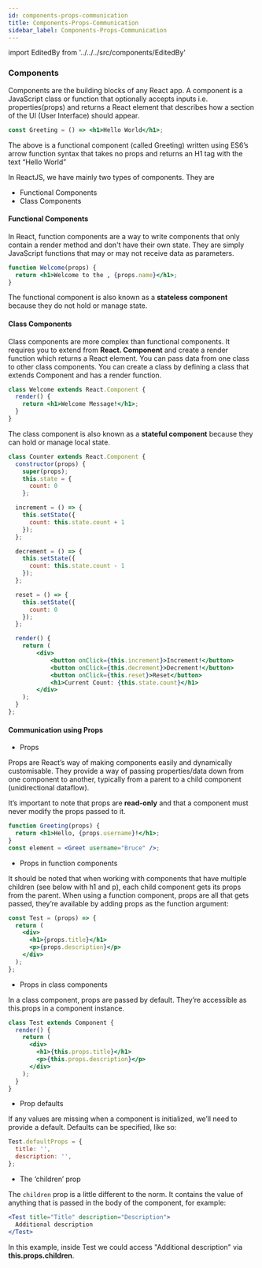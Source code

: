 ```yaml
---
id: components-props-communication
title: Components-Props-Communication
sidebar_label: Components-Props-Communication
---
```


import EditedBy from '../../../src/components/EditedBy'

### Components

Components are the building blocks of any React app. A component is a JavaScript class or function that optionally accepts inputs i.e. properties(props) and returns a React element that describes how a section of the UI (User Interface) should appear.

```jsx
const Greeting = () => <h1>Hello World</h1>;
```

The above is a functional component (called Greeting) written using ES6’s arrow function syntax that takes no props and returns an H1 tag with the text “Hello World”

In ReactJS, we have mainly two types of components. They are

- Functional Components
- Class Components

#### Functional Components

In React, function components are a way to write components that only contain a render method and don't have their own state. They are simply JavaScript functions that may or may not receive data as parameters.

```jsx
function Welcome(props) {
  return <h1>Welcome to the , {props.name}</h1>;
}
```

The functional component is also known as a **stateless component** because they do not hold or manage state.

#### Class Components

Class components are more complex than functional components. It requires you to extend from **React. Component** and create a render function which returns a React element. You can pass data from one class to other class components. You can create a class by defining a class that extends Component and has a render function.

```jsx
class Welcome extends React.Component {
  render() {
    return <h1>Welcome Message!</h1>;
  }
}
```

The class component is also known as a **stateful component** because they can hold or manage local state.

```jsx
class Counter extends React.Component {
  constructor(props) {
    super(props);
    this.state = {
      count: 0
    };

  increment = () => {
    this.setState({
      count: this.state.count + 1
    });
  };

  decrement = () => {
    this.setState({
      count: this.state.count - 1
    });
  };

  reset = () => {
    this.setState({
      count: 0
    });
  };

  render() {
    return (
        <div>
            <button onClick={this.increment}>Increment!</button>
            <button onClick={this.decrement}>Decrement!</button>
            <button onClick={this.reset}>Reset</button>
            <h1>Current Count: {this.state.count}</h1>
        </div>
    );
  }
};
```

#### Communication using Props

- Props

Props are React’s way of making components easily and dynamically customisable. They provide a way of passing properties/data down from one component to another, typically from a parent to a child component (unidirectional dataflow).

It’s important to note that props are **read-only** and that a component must never modify the props passed to it.

```jsx
function Greeting(props) {
  return <h1>Hello, {props.username}!</h1>;
}
const element = <Greet username="Bruce" />;
```

- Props in function components

It should be noted that when working with components that have multiple children (see below with h1 and p), each child component gets its props from the parent. When using a function component, props are all that gets passed, they’re available by adding props as the function argument:

```jsx
const Test = (props) => {
  return (
    <div>
      <h1>{props.title}</h1>
      <p>{props.description}</p>
    </div>
  );
};
```

- Props in class components

In a class component, props are passed by default. They’re accessible as this.props in a component instance.

```jsx
class Test extends Component {
  render() {
    return (
      <div>
        <h1>{this.props.title}</h1>
        <p>{this.props.description}</p>
      </div>
    );
  }
}
```

- Prop defaults

If any values are missing when a component is initialized, we’ll need to provide a default. Defaults can be specified, like so:

```jsx
Test.defaultProps = {
  title: '',
  description: '',
};
```

- The ‘children’ prop

The `children` prop is a little different to the norm. It contains the value of anything that is passed in the body of the component, for example:

```jsx
<Test title="Title" description="Description">
  Additional description
</Test>
```

In this example, inside Test we could access "Additional description" via **this.props.children**.

<EditedBy name="Bibhu" date="17/05/2020" />
